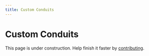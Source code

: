 ```yaml
---
title: Custom Conduits
---
```


# Custom Conduits

This page is under construction. Help finish it faster by [contributing](https://github.com/Fluffyalien1422/bedrock-energistics-core/blob/main/CONTRIBUTING.md).
